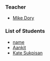 ### Teacher

* [Mike Dory](http://github.com/mikedory)

### List of Students

* [name](link)
* [Aankit](https://github.com/aankit)
* [Kate Sukpisan](https://github.com/katevisuth)

